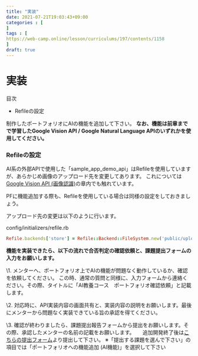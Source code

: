 ```yaml
---
title: "実装"
date: 2021-07-21T19:03:43+09:00
categories : [
]
tags : [
https://web-camp.online/lesson/curriculums/197/contents/1158
]
draft: true
---
```


# 実装

目次

- Refileの設定

制作したポートフォリオにAIの機能を追加して下さい。
**なお、機能は前章までで学習したGoogle Vision API / Google Natural Language APIのいずれかを使用してください。**

### Refileの設定

AI系の外部APIで使用した「sample_app_demo_api」はRefileを使用していますが、あらかじめ画像のアップロード先を変更してあります。
これについては[Google Vision API (画像認識)](https://web-camp.online/lesson/curriculums/197/contents/1149)の章内でも触れています。

PFに機能追加する際も、Refileを使用している場合は同様の設定をしておきましょう。

アップロード先の変更は以下のように行います。

config/initializers/refile.rb

```ruby
Refile.backends['store'] = Refile::Backend::FileSystem.new('public/uploads/')
```



**機能を実装できたら、以下の流れで合否判定の確認依頼と、課題提出フォームの入力をお願いします。**

\1. メンターへ、ポートフォリオ上でAIの機能が問題なく動作しているか、確認を依頼してください。
この時、通常の質問と同様に、入力フォームから連絡ください。その際、タイトルに「AI教養コース　ポートフォリオ確認依頼」と記載します。

\2. 対応時に、API実装内容の画面共有と、実装内容の説明をお願いします。最後にメンターから問題なく実装できている旨の承認を得てください。

\3. 確認が終わりましたら、課題提出報告フォームから提出をお願いします。その際、承認したメンターの名前の記載をお願いします。
　 追加開発終了後は[こちらの提出フォーム](https://forms.gle/9fSubjF18QZr1Ng98)より提出して下さい。
※「提出する課題を選んで下さい」の項目では「ポートフォリオへの機能追加 (AI機能)」を選択して下さい
